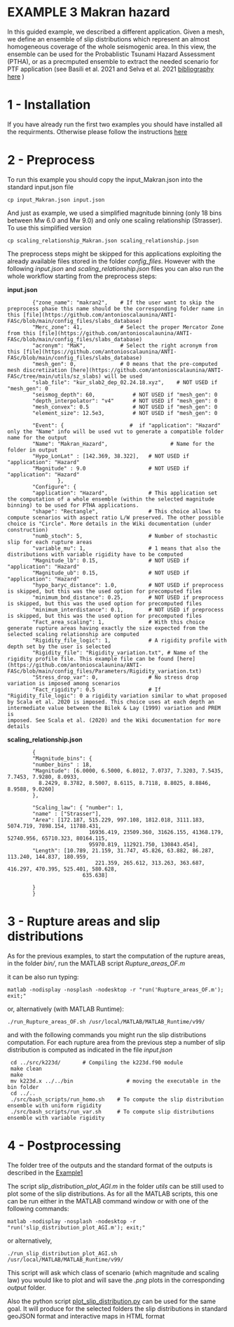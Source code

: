 # EXAMPLE 3 Makran hazard
In this guided example, we described a different application. Given a mesh, we define an ensemble of slip distributions which represent an almost homogeneous 
coverage of the whole seismogenic area. In this view, the ensemble can be used for the Probablistic Tsunami Hazard Assessment (PTHA), or as a precmputed ensemble to
extract the needed scenario for PTF application (see Basili et al. 2021 and Selva et al. 2021 [bibliography here](https://github.com/antonioscalaunina/ANTI-FASc/blob/main/README.md) )

# 1 - Installation

If you have already run the first two examples you should have installed all the requirments. Otherwise please follow the instructions [here](https://github.com/antonioscalaunina/ANTI-FASc/blob/main/Example1_Tohoku.md)

# 2 - Preprocess

To run this example you should copy the input_Makran.json into the standard input.json file

    cp input_Makran.json input.json

And just as example, we used a simplified magnitude binning (only 18 bins between Mw 6.0 and Mw 9.0) and only one scaling relationship (Strasser). To use this simplified version

    cp scaling_relationship_Makran.json scaling_relationship.json

The preprocess steps might be skipped for this applications exploiting the already available files stored in the folder *config_files*. 
However with the following *input.json* and *scaling_relationship.json* files you can also run the whole workflow starting from the preprocess steps:

**input.json**

            {"zone_name": "makran2",    # If the user want to skip the preprocess phase this name should be the corresponding folder name in this [file](https://github.com/antonioscalaunina/ANTI-FASc/blob/main/config_files/slabs_database)
            "Merc_zone": 41,            # Select the proper Mercator Zone from this [file](https://github.com/antonioscalaunina/ANTI-FASc/blob/main/config_files/slabs_database)
            "acronym": "MaK",           # Select the right acronym from this [file](https://github.com/antonioscalaunina/ANTI-FASc/blob/main/config_files/slabs_database)
            "mesh_gen": 0,              # 0 means that the pre-computed mesh discretization [here](https://github.com/antonioscalaunina/ANTI-FASc/tree/main/utils/sz_slabs) will be used
            "slab_file": "kur_slab2_dep_02.24.18.xyz",    # NOT USED if "mesh_gen": 0
            "seismog_depth": 60,            # NOT USED if "mesh_gen": 0
            "depth_interpolator": "v4"      # NOT USED if "mesh_gen": 0
            "mesh_convex": 0.5              # NOT USED if "mesh_gen": 0 
            "element_size": 12.5e3,         # NOT USED if "mesh_gen": 0

            "Event": {                     #  if "application": "Hazard" only the "Name" info will be used vut to generate a compatible folder name for the output
            "Name": "Makran_Hazard",                    # Name for the folder in output
            "Hypo_LonLat" : [142.369, 38.322],   # NOT USED if "application": "Hazard"
            "Magnitude" : 9.0                    # NOT USED if "application": "Hazard"
                    },
            "Configure": {
            "application": "Hazard",             # This application set the computation of a whole ensemble (within the selected magnitude binning) to be used for PTHA applications.   
            "shape": "Rectangle",                # This choice allows to compute scenarios with aspect ratio L/W preserved. The other possible choice is "Circle". More details in the Wiki documentation (under construction)
            "numb_stoch": 5,                     # Number of stochastic slip for each rupture areas
            "variable_mu": 1,                    # 1 means that also the distributions with variable rigidity have to be computed
            "Magnitude_lb": 0.15,                # NOT USED if "application": "Hazard"
            "Magnitude_ub": 0.15,                # NOT USED if "application": "Hazard"
            "hypo_baryc_distance": 1.0,          # NOT USED if preprocess is skipped, but this was the used option for precomputed files
            "minimum_bnd_distance": 0.25,        # NOT USED if preprocess is skipped, but this was the used option for precomputed files
            "minimum_interdistance": 0.1,        # NOT USED if preprocess is skipped, but this was the used option for precomputed files
            "Fact_area_scaling": 1,              # With this choice generate rupture areas having exactly the size expected from the selected scaling relationship are computed
            "Rigidity_file_logic": 1,            # A rigidity profile with depth set by the user is selected
            "Rigidity_file": "Rigidity_variation.txt", # Name of the rigidity profile file. This example file can be found [here](https://github.com/antonioscalaunina/ANTI-FASc/blob/main/config_files/Parameters/Rigidity_variation.txt)
            "Stress_drop_var": 0,                # No stress drop variation is imposed among scenarios
            "Fact_rigidity": 0.5                 # If "Rigidity_file_logic": 0 a rigidity variation similar to what proposed by Scala et al. 2020 is imposed. This choice uses at each depth an intermediate value between the Bilek & Lay (1999) variation and PREM is                                                             imposed. See Scala et al. (2020) and the Wiki documentation for more details

**scaling_relationship.json**

            { 
            "Magnitude_bins": {
            "number_bins" : 18, 
            "Magnitude": [6.0000, 6.5000, 6.8012, 7.0737, 7.3203, 7.5435, 7.7453, 7.9280, 8.0933,
              8.2429, 8.3782, 8.5007, 8.6115, 8.7118, 8.8025, 8.8846, 8.9588, 9.0260]
            },

            "Scaling_law": { "number": 1,
            "name" : ["Strasser"],
            "Area": [172.187, 515.229, 997.108, 1812.018, 3111.183, 5074.719, 7898.154, 11788.431, 
	                          16936.419, 23509.360, 31626.155, 41368.179, 52740.956, 65710.323, 80164.115, 
	      	                  95970.819, 112921.750, 130843.454],
            "Length": [10.789, 21.159, 31.747, 45.826, 63.882, 86.287, 113.240, 144.837, 180.959, 
                                221.359, 265.612, 313.263, 363.687, 416.297, 470.395, 525.401, 580.628, 
		                    635.638]
 
            }
            }


# 3 - Rupture areas and slip distributions 

As for the previous examples, to start the computation of the rupture areas, in the folder *bin/*, run the MATLAB script *Rupture_areas_OF.m*

it can be also run typing:

    matlab -nodisplay -nosplash -nodesktop -r "run('Rupture_areas_OF.m'); exit;"
    
or, alternatively (with MATLAB Runtime):

    ./run_Rupture_areas_OF.sh /usr/local/MATLAB/MATLAB_Runtime/v99/

    
and with the following commands you might run the slip distributions computation. For each rupture area from the previous step a number of slip distribution is computed as indicated in the file *input.json*

     cd ../src/k223d/       # Compiling the k223d.f90 module
     make clean
     make
     mv k223d.x ../../bin                 # moving the executable in the bin folder
     cd ../..
     ./src/bash_scripts/run_homo.sh    # To compute the slip distribution ensemble with uniform rigidity
     ./src/bash_scripts/run_var.sh     # To compute slip distributions ensemble with variable rigidity

 # 4 - Postprocessing
 
 The folder tree of the outputs and the standard format of the outputs is described in the [Example1](https://github.com/antonioscalaunina/ANTI-FASc/blob/main/Example1_Tohoku.md)

    
The script *slip_distribution_plot_AGI.m* in the folder *utils* can be still used to plot some of the slip distributions. As for all the MATLAB scripts, this one can be run either in the MATLAB command window or with one of the following commands:
 
    matlab -nodisplay -nosplash -nodesktop -r "run('slip_distribution_plot_AGI.m'); exit;" 

or alternatively,
 
    ./run_slip_distribution_plot_AGI.sh /usr/local/MATLAB/MATLAB_Runtime/v99/
     
This script will ask which class of scenario (which magnitude and scaling law) you would like to plot and will save the *.png* plots in the corresponding *output* folder.

Also the python script [plot_slip_distribution.py](https://github.com/antonioscalaunina/ANTI-FASc/blob/main/utils/plot_slip_distribution.py) can be used for the same goal. It will produce for the selected folders the slip distributions in standard geoJSON format and interactive maps in HTML format

